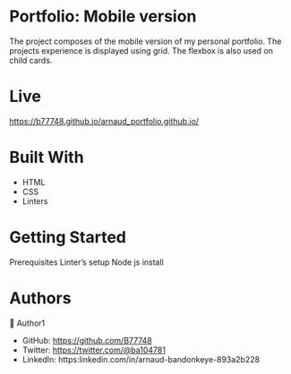
# Portfolio: Mobile version

The project composes of the mobile version of my personal portfolio. The projects experience is displayed using grid. The flexbox is also used on child cards.

# Live

https://b77748.github.io/arnaud_portfolio.github.io/

# Built With

-	HTML
-	CSS
-	Linters

# Getting Started

Prerequisites
Linter’s setup
Node js install

# Authors

👤 Author1
- GitHub: https://github.com/B77748 
- Twitter: https://twitter.com/@ba104781 
- LinkedIn: https:linkedin.com/in/arnaud-bandonkeye-893a2b228 

